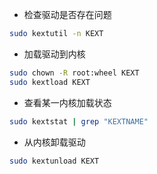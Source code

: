 - 检查驱动是否存在问题
```bash
sudo kextutil -n KEXT
```

- 加载驱动到内核
```bash
sudo chown -R root:wheel KEXT
sudo kextload KEXT
```

- 查看某一内核加载状态
```bash
sudo kextstat | grep "KEXTNAME"
```

- 从内核卸载驱动
```bash
sudo kextunload KEXT
```